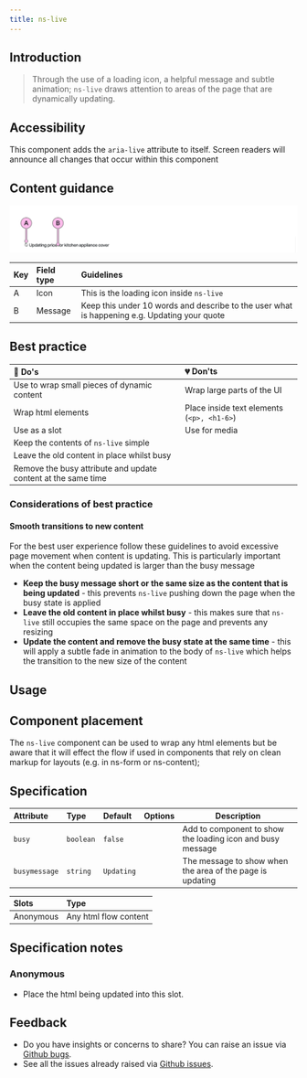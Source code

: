 ```yaml
---
title: ns-live
---
```


## Introduction

> Through the use of a loading icon, a helpful message and subtle animation; `ns-live` draws attention to areas of the page that are dynamically updating.

## Accessibility

This component adds the `aria-live` attribute to itself. Screen readers will announce all changes that occur within this component

## Content guidance

![Image of ns-ive component in busy state](../../../assets/ns-live/content-guidance.webp)

| Key | Field type | Guidelines |
| :--- | :--- | :--- |
| A | Icon | This is the loading icon inside `ns-live` |
| B | Message | Keep this under 10 words and describe to the user what is happening e.g. Updating your quote |

## Best practice

| 💚 Do's | 💔 Don'ts |
| :---  | :---  |
| Use to wrap small pieces of dynamic content | Wrap large parts of the UI  |
| Wrap html elements | Place inside text elements (`<p>, <h1-6>`) |
| Use as a slot | Use for media |
| Keep the contents of `ns-live` simple |  |
| Leave the old content in place whilst busy |  |
| Remove the busy attribute and update content at the same time |  |

### Considerations of best practice

#### Smooth transitions to new content

For the best user experience follow these guidelines to avoid excessive page movement when content is updating. This is particularly important when the content being updated is larger than the busy message

* **Keep the busy message short or the same size as the content that is being updated** - this prevents `ns-live` pushing down the page when the busy state is applied
* **Leave the old content in place whilst busy** -  this makes sure that `ns-live` still occupies the same space on the page and prevents any resizing
* **Update the content and remove the busy state at the same time** - this will apply a subtle fade in animation to the body of `ns-live` which helps the transition to the new size of the content

## Usage

<StorybookStory story="components-ns-live--standard"></StorybookStory>

## Component placement

The `ns-live` component can be used to wrap any html elements but be aware that it will effect the flow if used in components that rely on clean markup for layouts (e.g. in ns-form or ns-content);

## Specification

| Attribute | Type | Default | Options | Description |
| :--- | :--- | :--- | :--- |-------------|
| `busy` | `boolean` | `false` | | Add to component to show the loading icon and busy message |
| `busymessage` | `string` | `Updating` | | The message to show when the area of the page is updating |

| Slots | Type |
| :--- | :--- |
| Anonymous | Any html flow content |

## Specification notes

### Anonymous

* Place the html being updated into this slot.

## Feedback

* Do you have insights or concerns to share? You can raise an issue via [Github bugs](https://github.com/ConnectedHomes/nucleus/issues/new?assignees=&labels=Bug&template=a--bug-report.md&title=[bug]%20[ns-live]).
* See all the issues already raised via [Github issues](https://github.com/connectedHomes/nucleus/issues?utf8=%E2%9C%93&q=is%3Aopen+is%3Aissue+label%3ABug+[ns-live]).

<PageFooter></PageFooter>
